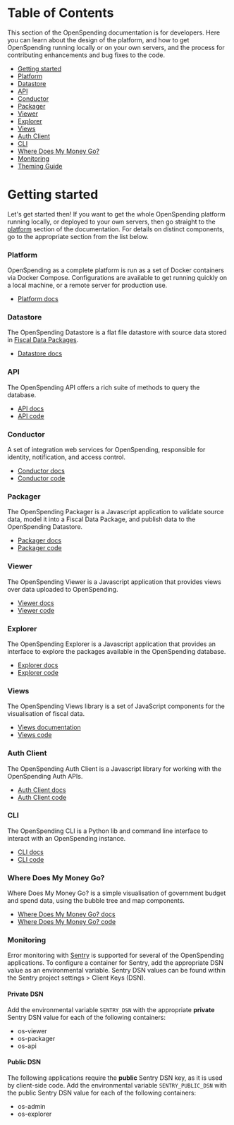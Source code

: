 # Table of Contents

This section of the OpenSpending documentation is for developers. Here you can learn about the design of the platform, and how to get OpenSpending running locally or on your own servers, and the process for contributing enhancements and bug fixes to the code.

- [Getting started](#getting-started)
- [Platform](platform/)
- [Datastore](datastore/)
- [API](api/)
- [Conductor](conductor/)
- [Packager](packager/)
- [Viewer](viewer/)
- [Explorer](explorer/)
- [Views](views/)
- [Auth Client](auth-client/)
- [CLI](cli/)
- [Where Does My Money Go?](wdmmg/)
- [Monitoring](#monitoring)
- [Theming Guide](theming-guide/)

# Getting started

Let's get started then! If you want to get the whole OpenSpending platform running locally, or deployed to your own servers, then go straight to the [platform](platform/) section of the documentation. For details on distinct components, go to the appropriate section from the list below.

### Platform

OpenSpending as a complete platform is run as a set of Docker containers via Docker Compose. Configurations are available to get running quickly on a local machine, or a remote server for production use.

- [Platform docs](platform/)

### Datastore

The OpenSpending Datastore is a flat file datastore with source data stored in [Fiscal Data Packages](http://fiscal.dataprotocols.org/spec/).

- [Datastore docs](datastore/)

### API

The OpenSpending API offers a rich suite of methods to query the database.

- [API docs](api/)
- [API code](https://github.com/openspending/os-api)

### Conductor

A set of integration web services for OpenSpending, responsible for identity, notification, and access control.

- [Conductor docs](conductor/)
- [Conductor code](https://github.com/openspending/os-conductor)

### Packager

The OpenSpending Packager is a Javascript application to validate source data, model it into a Fiscal Data Package, and publish data to the OpenSpending Datastore.

- [Packager docs](packager/)
- [Packager code](https://github.com/openspending/os-packager)

### Viewer

The OpenSpending Viewer is a Javascript application that provides views over data uploaded to OpenSpending.

- [Viewer docs](viewer/)
- [Viewer code](https://github.com/openspending/os-viewer)

### Explorer

The OpenSpending Explorer is a Javascript application that provides an interface to explore the packages available in the OpenSpending database.

- [Explorer docs](explorer/)
- [Explorer code](https://github.com/openspending/os-explorer)

### Views

The OpenSpending Views library is a set of JavaScript components for the visualisation of fiscal data.

- [Views documentation](views/)
- [Views code](https://github.com/openspending/babbage.ui/tree/feature/modern)

### Auth Client

The OpenSpending Auth Client is a Javascript library for working with the OpenSpending Auth APIs.

- [Auth Client docs](auth-client/)
- [Auth Client code](https://github.com/openspending/os-auth-client)

### CLI

The OpenSpending CLI is a Python lib and command line interface to interact with an OpenSpending instance.

- [CLI docs](cli/)
- [CLI code](https://github.com/openspending/os-cli)

### Where Does My Money Go?

Where Does My Money Go? is a simple visualisation of government budget and spend data, using the bubble tree and map components.

- [Where Does My Money Go? docs](wdmmg/)
- [Where Does My Money Go? code](https://github.com/openspending/wheredoesmymoneygo.org)

### Monitoring

Error monitoring with [Sentry](https://sentry.io/) is supported for several of the OpenSpending applications. To configure a container for Sentry, add the appropriate DSN value as an environmental variable. Sentry DSN values can be found within the Sentry project settings > Client Keys (DSN). 

#### Private DSN

Add the environmental variable `SENTRY_DSN` with the appropriate **private** Sentry DSN value for each of the following containers:

- os-viewer
- os-packager
- os-api

#### Public DSN

The following applications require the **public** Sentry DSN key, as it is used by client-side code. Add the environmental variable `SENTRY_PUBLIC_DSN` with the public Sentry DSN value for each of the following containers:

- os-admin
- os-explorer
